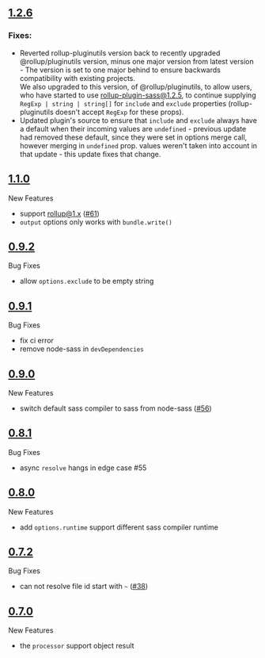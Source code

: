 ## [1.2.6](https://github.com/differui/rollup-plugin-sass/releases/tag/1.2.6)

### Fixes: 
- Reverted rollup-pluginutils version back to recently upgraded @rollup/pluginutils version, minus one major version from latest version - The version is set to one major behind to ensure backwards compatibility with existing projects.  
   We also upgraded to this version, of @rollup/pluginutils, to allow users, who have started to use rollup-plugin-sass@1.2.5, to continue supplying `RegExp | string | string[]` for `include` and `exclude` properties (rollup-pluginutils doesn't accept `RegExp` for these props).
- Updated plugin's source to ensure that `include` and `exclude` always have a default when their incoming values are `undefined` - previous update had removed these default, since they were set in options merge call, however merging in `undefined` prop. values weren't taken into account in that update - this update fixes that change.

## [1.1.0](https://github.com/differui/rollup-plugin-sass/releases/tag/1.1.0)

New Features

+ support rollup@1.x ([#61](https://github.com/differui/rollup-plugin-sass/issues/61))
+ `output` options only works with `bundle.write()`

## [0.9.2](https://github.com/differui/rollup-plugin-sass/releases/tag/0.9.2)

Bug Fixes

+ allow `options.exclude` to be empty string

## [0.9.1](https://github.com/differui/rollup-plugin-sass/releases/tag/0.9.1)

Bug Fixes

+ fix ci error
+ remove node-sass in `devDependencies`

## [0.9.0](https://github.com/differui/rollup-plugin-sass/releases/tag/0.9.0)

New Features

+ switch default sass compiler to sass from node-sass ([#56](https://github.com/differui/rollup-plugin-sass/issues/56))

## [0.8.1](https://github.com/differui/rollup-plugin-sass/releases/tag/0.8.1)

Bug Fixes

+ async `resolve` hangs in edge case #55

## [0.8.0](https://github.com/differui/rollup-plugin-sass/releases/tag/0.8.0)

New Features

+ add `options.runtime` support different sass compiler runtime

## [0.7.2](https://github.com/differui/rollup-plugin-sass/releases/tag/0.7.2)

Bug Fixes

+ can not resolve file id start with `~` ([#38](https://github.com/differui/rollup-plugin-sass/issues/38))

## [0.7.0](https://github.com/differui/rollup-plugin-sass/releases/tag/0.7.0)

New Features

+ the `processor` support object result
